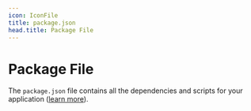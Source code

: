 ```yaml
---
icon: IconFile
title: package.json
head.title: Package File
---
```


# Package File

The `package.json` file contains all the dependencies and scripts for your application ([learn more](https://docs.npmjs.com/cli/v7/configuring-npm/package-json)).
